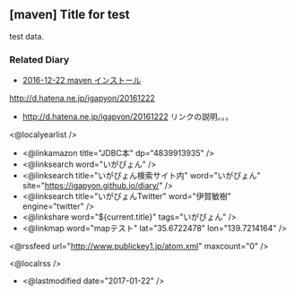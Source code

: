 ## [maven] Title for test

test data.


### Related Diary


* [2016-12-22 maven インストール](https://igapyon.github.io/diary/2016/ig161222.html)

http://d.hatena.ne.jp/igapyon/20161222

* http://d.hatena.ne.jp/igapyon/20161222 リンクの説明。。。


<@localyearlist />

* <@linkamazon title="JDBC本" dp="4839913935" />
* <@linksearch word="いがぴょん" />
* <@linksearch title="いがぴょん検索サイト内" word="いがぴょん" site="https://igapyon.github.io/diary/" />
* <@linksearch title="いがぴょんTwitter" word="伊賀敏樹" engine="twitter" />
* <@linkshare word="${current.title}" tags="いがぴょん" />
* <@linkmap word="mapテスト" lat="35.6722478" lon="139.7214164" />

<@rssfeed url="http://www.publickey1.jp/atom.xml" maxcount="0" />

<@localrss />

* <@lastmodified date="2017-01-22" />
